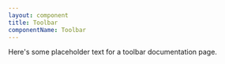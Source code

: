 ```yaml
---
layout: component
title: Toolbar
componentName: Toolbar
---
```


Here's some placeholder text for a toolbar documentation page.
